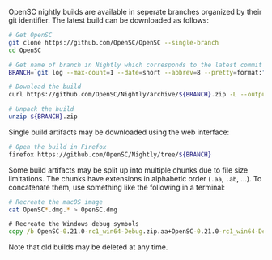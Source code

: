 OpenSC nightly builds are available in seperate branches organized by their git identifier. The latest build can be downloaded as follows:

```sh
# Get OpenSC
git clone https://github.com/OpenSC/OpenSC --single-branch
cd OpenSC

# Get name of branch in Nightly which corresponds to the latest commit in OpenSC
BRANCH=`git log --max-count=1 --date=short --abbrev=8 --pretty=format:"%cd_%h"`

# Download the build
curl https://github.com/OpenSC/Nightly/archive/${BRANCH}.zip -L --output ${BRANCH}.zip

# Unpack the build
unzip ${BRANCH}.zip
```

Single build artifacts may be downloaded using the web interface:
```sh
# Open the build in Firefox
firefox https://github.com/OpenSC/Nightly/tree/${BRANCH}
```

Some build artifacts may be split up into multiple chunks due to file size limitations. The chunks have extensions in alphabetic order (`.aa`, `.ab`, ...). To concatenate them, use something like the following in a terminal:
```sh
# Recreate the macOS image
cat OpenSC*.dmg.* > OpenSC.dmg
```

```cmd
# Recreate the Windows debug symbols
copy /b OpenSC-0.21.0-rc1_win64-Debug.zip.aa+OpenSC-0.21.0-rc1_win64-Debug.zip.ab OpenSC-0.21.0-rc1_win64-Debug.zip
```

Note that old builds may be deleted at any time.
